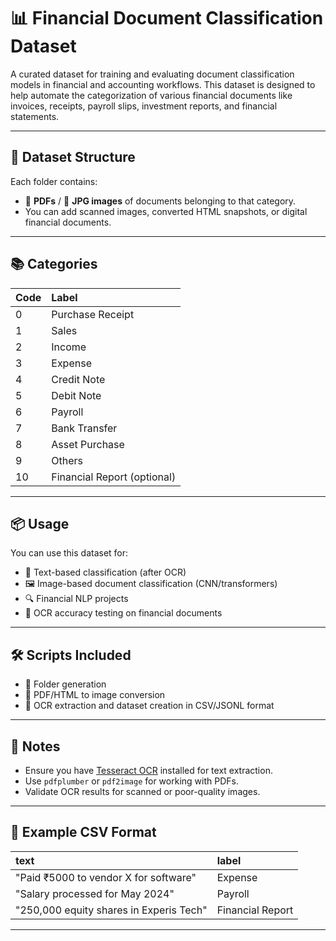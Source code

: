 # 📊 Financial Document Classification Dataset

A curated dataset for training and evaluating document classification models in financial and accounting workflows. This dataset is designed to help automate the categorization of various financial documents like invoices, receipts, payroll slips, investment reports, and financial statements.

---

## 📁 Dataset Structure

Each folder contains:
- 📄 **PDFs** / 📸 **JPG images** of documents belonging to that category.
- You can add scanned images, converted HTML snapshots, or digital financial documents.

---

## 📚 Categories

| Code | Label              |
|:------|:-------------------|
| 0    | Purchase Receipt     |
| 1    | Sales                |
| 2    | Income               |
| 3    | Expense              |
| 4    | Credit Note          |
| 5    | Debit Note           |
| 6    | Payroll              |
| 7    | Bank Transfer        |
| 8    | Asset Purchase       |
| 9    | Others               |
| 10   | Financial Report (optional)|

---

## 📦 Usage

You can use this dataset for:
- 📄 Text-based classification (after OCR)
- 🖼️ Image-based document classification (CNN/transformers)
- 🔍 Financial NLP projects
- 🧾 OCR accuracy testing on financial documents

---

## 🛠️ Scripts Included

- 📂 Folder generation
- 📄 PDF/HTML to image conversion
- 📝 OCR extraction and dataset creation in CSV/JSONL format

---

## 📌 Notes

- Ensure you have [Tesseract OCR](https://github.com/tesseract-ocr/tesseract) installed for text extraction.
- Use `pdfplumber` or `pdf2image` for working with PDFs.
- Validate OCR results for scanned or poor-quality images.

---

## 📃 Example CSV Format

| text                                      | label        |
|:------------------------------------------|:-------------|
| "Paid ₹5000 to vendor X for software"     | Expense      |
| "Salary processed for May 2024"           | Payroll      |
| "250,000 equity shares in Experis Tech"   | Financial Report |

---
